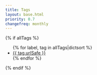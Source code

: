 ```yaml
---
title: Tags
layout: base.html
priority: 0.7
changefreq: monthly
---
```


{% if allTags %}
  <ul>
  {% for label, tag in allTags|dictsort %}
    <li><a href="/tags/{{ tag.urlSafe }}/">{{ tag.urlSafe }}</a></li>
  {% endfor %}
  </ul>
{% endif %}
